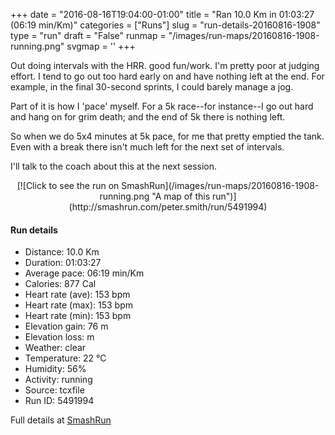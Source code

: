 +++
date = "2016-08-16T19:04:00-01:00"
title = "Ran 10.0 Km in 01:03:27 (06:19 min/Km)"
categories = ["Runs"]
slug = "run-details-20160816-1908"
type = "run"
draft = "False"
runmap = "/images/run-maps/20160816-1908-running.png"
svgmap = '<polyline points="2 15, 0 17, 7 18, 16 16, 21 19, 45 28, 54 36, 66 40, 69 43, 79 45, 81 53, 83 53, 93 50, 93 52, 87 60, 99 56, 95 49, 87 60, 87 60, 100 56, 95 49, 91 55, 88 60, 100 56, 95 49, 87 60, 99 57, 95 49, 88 60, 99 57, 99 55, 95 49, 87 60, 97 57, 99 55, 95 50, 92 51, 90 55, 94 49, 87 60, 96 57, 99 55, 95 50, 90 57, 93 52, 92 57, 94 53, 93 58, 90 53, 91 54, 87 61, 6 85">'
+++

Out doing intervals with the HRR. good fun/work. I'm pretty poor at judging effort. I tend to go out too hard early on and have nothing left at the end. For example, in the final 30-second sprints, I could barely manage a jog.  

Part of it is how I 'pace' myself. For a 5k race--for instance--I go out hard and hang on for grim death; and the end of 5k there is nothing left. 

So when we do 5x4 minutes at 5k pace, for me that pretty emptied the tank. Even with a break there isn't much left for the next set of intervals. 

I'll talk to the coach about this at the next session. 

<!--more-->

<center>
[![Click to see the run on SmashRun](/images/run-maps/20160816-1908-running.png "A map of this run")](http://smashrun.com/peter.smith/run/5491994)
</center>

#### Run details

* Distance: 10.0 Km
* Duration: 01:03:27
* Average pace: 06:19 min/Km
* Calories: 877 Cal
* Heart rate (ave): 153 bpm
* Heart rate (max): 153 bpm
* Heart rate (min): 153 bpm
* Elevation gain: 76 m
* Elevation loss:  m
* Weather: clear
* Temperature: 22 &deg;C
* Humidity: 56%
* Activity: running
* Source: tcxfile
* Run ID: 5491994

Full details at [SmashRun](http://smashrun.com/peter.smith/run/5491994)